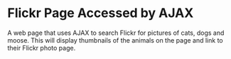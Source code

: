 # Flickr Page Accessed by AJAX

 A web page that uses AJAX to search Flickr for pictures of cats, dogs and moose. This will display thumbnails of the animals on the page and link to their Flickr photo page.

